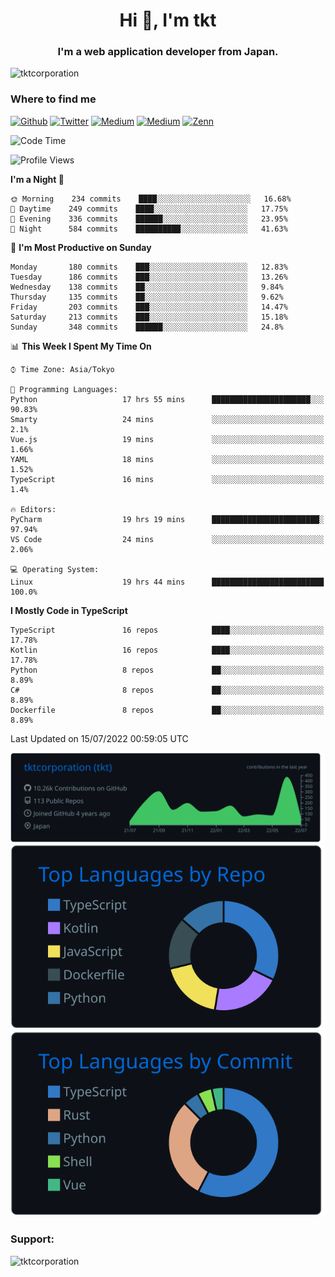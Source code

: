 <h1 align="center">Hi 👋, I'm tkt</h1>
<h3 align="center">I'm a web application developer from Japan.</h3>

<p align="left"> <img src="https://komarev.com/ghpvc/?username=tktcorporation&label=Profile%20views&color=0e75b6&style=flat" alt="tktcorporation" /> </p>

<h3>Where to find me</h3>
<p>
<a href="https://github.com/tktcorporation" target="_blank"><img alt="Github" src="https://img.shields.io/badge/GitHub-%2312100E.svg?&style=for-the-badge&logo=Github&logoColor=white" /></a>
<a href="https://twitter.com/tktcorporation" target="_blank"><img alt="Twitter" src="https://img.shields.io/badge/twitter-%231DA1F2.svg?&style=for-the-badge&logo=twitter&logoColor=white" /></a>
<a href="https://www.linkedin.com/in/tktcorporation" target="_blank"><img alt="Medium" src="https://img.shields.io/badge/linkdin-0a66c2.svg?&style=for-the-badge&logo=linkedin&logoColor=white" /></a>
<a href="https://qiita.com/tktcorporation" target="_blank"><img alt="Medium" src="https://img.shields.io/badge/qiita-55C500.svg?&style=for-the-badge&logo=qiita&logoColor=white" /></a>
<a href="https://zenn.dev/tktcorporation" target="_blank"><img alt="Zenn" src="https://img.shields.io/badge/Zenn-3EA8FF.svg?&style=for-the-badge&logo=Zenn&logoColor=white" /></a>
</p>
  
<!--START_SECTION:waka-->
![Code Time](http://img.shields.io/badge/Code%20Time-412%20hrs%2041%20mins-blue)

![Profile Views](http://img.shields.io/badge/Profile%20Views-0-blue)

**I'm a Night 🦉** 

```text
🌞 Morning    234 commits    ████░░░░░░░░░░░░░░░░░░░░░   16.68% 
🌆 Daytime    249 commits    ████░░░░░░░░░░░░░░░░░░░░░   17.75% 
🌃 Evening    336 commits    ██████░░░░░░░░░░░░░░░░░░░   23.95% 
🌙 Night      584 commits    ██████████░░░░░░░░░░░░░░░   41.63%

```
📅 **I'm Most Productive on Sunday** 

```text
Monday       180 commits    ███░░░░░░░░░░░░░░░░░░░░░░   12.83% 
Tuesday      186 commits    ███░░░░░░░░░░░░░░░░░░░░░░   13.26% 
Wednesday    138 commits    ██░░░░░░░░░░░░░░░░░░░░░░░   9.84% 
Thursday     135 commits    ██░░░░░░░░░░░░░░░░░░░░░░░   9.62% 
Friday       203 commits    ███░░░░░░░░░░░░░░░░░░░░░░   14.47% 
Saturday     213 commits    ███░░░░░░░░░░░░░░░░░░░░░░   15.18% 
Sunday       348 commits    ██████░░░░░░░░░░░░░░░░░░░   24.8%

```


📊 **This Week I Spent My Time On** 

```text
⌚︎ Time Zone: Asia/Tokyo

💬 Programming Languages: 
Python                   17 hrs 55 mins      ██████████████████████░░░   90.83% 
Smarty                   24 mins             ░░░░░░░░░░░░░░░░░░░░░░░░░   2.1% 
Vue.js                   19 mins             ░░░░░░░░░░░░░░░░░░░░░░░░░   1.66% 
YAML                     18 mins             ░░░░░░░░░░░░░░░░░░░░░░░░░   1.52% 
TypeScript               16 mins             ░░░░░░░░░░░░░░░░░░░░░░░░░   1.4%

🔥 Editors: 
PyCharm                  19 hrs 19 mins      ████████████████████████░   97.94% 
VS Code                  24 mins             ░░░░░░░░░░░░░░░░░░░░░░░░░   2.06%

💻 Operating System: 
Linux                    19 hrs 44 mins      █████████████████████████   100.0%

```

**I Mostly Code in TypeScript** 

```text
TypeScript               16 repos            ████░░░░░░░░░░░░░░░░░░░░░   17.78% 
Kotlin                   16 repos            ████░░░░░░░░░░░░░░░░░░░░░   17.78% 
Python                   8 repos             ██░░░░░░░░░░░░░░░░░░░░░░░   8.89% 
C#                       8 repos             ██░░░░░░░░░░░░░░░░░░░░░░░   8.89% 
Dockerfile               8 repos             ██░░░░░░░░░░░░░░░░░░░░░░░   8.89%

```



 Last Updated on 15/07/2022 00:59:05 UTC
<!--END_SECTION:waka-->

[![](https://raw.githubusercontent.com/tktcorporation/tktcorporation/master/profile-summary-card-output/github_dark/0-profile-details.svg)](https://github.com/vn7n24fzkq/github-profile-summary-cards)
[![](https://raw.githubusercontent.com/tktcorporation/tktcorporation/master/profile-summary-card-output/github_dark/1-repos-per-language.svg)](https://github.com/vn7n24fzkq/github-profile-summary-cards) [![](https://raw.githubusercontent.com/tktcorporation/tktcorporation/master/profile-summary-card-output/github_dark/2-most-commit-language.svg)](https://github.com/vn7n24fzkq/github-profile-summary-cards)

<h3 align="left">Support:</h3>
<p><a href="https://www.buymeacoffee.com/tktcorporation"> <img align="left" src="https://cdn.buymeacoffee.com/buttons/v2/default-yellow.png" height="50" width="210" alt="tktcorporation" /></a></p><br><br>

